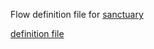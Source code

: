 Flow definition file for [sanctuary](https://github.com/sanctuary-js/sanctuary)

[definition file](flow-typed/sanctuary.js)
